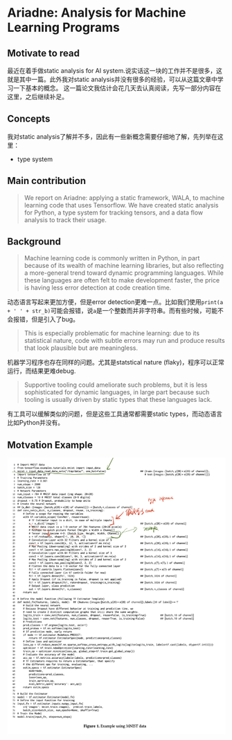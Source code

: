 # Ariadne: Analysis for Machine Learning Programs

## Motivate to read
最近在着手做static analysis for AI system.说实话这一块的工作并不是很多，这就是其中一篇。此外我对static analysis并没有很多的经验，可以从这篇文章中学习一下基本的概念。
这一篇论文我估计会花几天去认真阅读，先写一部分内容在这里，之后继续补足。

## Concepts
我对static analysis了解并不多，因此有一些新概念需要仔细地了解，先列举在这里：
* type system

## Main contribution
> We report on Ariadne: applying a static framework, WALA, to machine learning code that uses Tensorflow. We have created static analysis for Python, a type system for tracking tensors, and a data flow analysis to track their usage. 

## Background

> Machine learning code is commonly written in Python, in part because of its wealth of machine learning libraries, but also reflecting a more-general trend toward dynamic programming languages. While these languages are often felt to make development faster, the price is having less error detection at code creation time.

动态语言写起来更加方便，但是error detection更难一点。比如我们使用`print(a + ' ' + str_b)`可能会报错，说`a`是一个整数而并非字符串。而有些时候，可能不会报错，但是引入了bug。

> This is especially problematic for machine learning: due to its statistical nature, code with subtle errors may run and produce results that look plausible but are meaningless.

机器学习程序也存在同样的问题。尤其是statstical nature (flaky)，程序可以正常运行，而结果更难debug.


> Supportive tooling could ameliorate such problems, but it is less sophisticated for dynamic languages, in large part because such tooling is usually driven by static types that these languages lack.

有工具可以缓解类似的问题，但是这些工具通常都需要static types，而动态语言比如Python并没有。

## Motvation Example

![](./2.png)